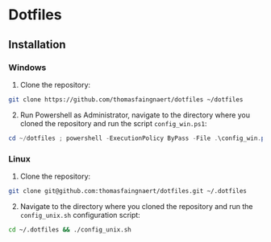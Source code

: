 # Dotfiles
## Installation
### Windows
1. Clone the repository:
```sh
git clone https://github.com/thomasfaingnaert/dotfiles ~/dotfiles
```

2. Run Powershell as Administrator, navigate to the directory where you cloned the repository and run the script `config_win.ps1`:
```powershell
cd ~/dotfiles ; powershell -ExecutionPolicy ByPass -File .\config_win.ps1
```

### Linux
1. Clone the repository:
```sh
git clone git@github.com:thomasfaingnaert/dotfiles.git ~/.dotfiles
```

2. Navigate to the directory where you cloned the repository and run the `config_unix.sh` configuration script:
```sh
cd ~/.dotfiles && ./config_unix.sh
```

